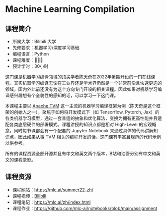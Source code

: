 # Machine Learning Compilation

## 课程简介

- 所属大学：Bilibili 大学
- 先修要求：机器学习/深度学习基础
- 编程语言：Python
- 课程难度：🌟🌟🌟
- 预计学时：30小时

<!-- 用一两段话介绍这门课程，内容包括但不限于：
    （1）课程覆盖的知识点范围
    （2）与同类课程相比它的优势与特点
    （3）学习这门课程的体验与感受
    （4）自学这门课的注意点（踩过的坑、难度预警等等）
    （5）... ...
-->

这门课是机器学习编译领域的顶尖学者陈天奇在2022年暑期开设的一门在线课程。其实机器学习编译无论在工业界还是学术界仍然是一个非常前沿且快速更迭的领域，国内外此前还没有为这个方向专门开设的相关课程。因此如果对机器学习编译感兴趣想有个全貌性的感知的话，可以学习一下这门课。

本课程主要以 [Apache TVM](https://tvm.apache.org/) 这一主流的机器学习编译框架为例（陈天奇是这个框架的创始人之一），聚焦于如何将开发模式下（如 Tensorflow, Pytorch, Jax）的各类机器学习模型，通过一套普适的抽象和优化算法，变换为拥有更高性能并且适配各类底层硬件的部署模式。课程讲授的知识点都是相对 High-Level 的宏观概念，同时每节课都会有一个配套的 Jupyter Notebook 来通过具体的代码讲解知识点，因此如果从事 TVM 相关的编程开发的话，这门课有丰富且规范的代码示例以供参考。

所有的课程资源全部开源并且有中文和英文两个版本，B站和油管分别有中文和英文的课程录影。

## 课程资源

- 课程网站：<https://mlc.ai/summer22-zh/>
- 课程视频：[Bilibili][Bilibili_link]
- 课程笔记：<https://mlc.ai/zh/index.html>
- 课程作业：<https://github.com/mlc-ai/notebooks/blob/main/assignment>

[Bilibili_link]: https://www.bilibili.com/video/BV15v4y1g7EU?spm_id_from=333.337.search-card.all.click&vd_source=a4d76d1247665a7e7bec15d15fd12349
